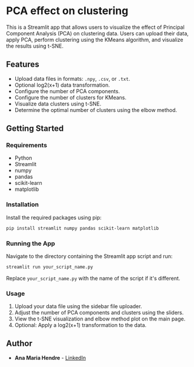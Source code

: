 # PCA effect on clustering 

This is a Streamlit app that allows users to visualize the effect of Principal Component Analysis (PCA) on clustering data. Users can upload their data, apply PCA, perform clustering using the KMeans algorithm, and visualize the results using t-SNE.

## Features

- Upload data files in formats: `.npy`, `.csv`, or `.txt`.
- Optional log2(x+1) data transformation.
- Configure the number of PCA components.
- Configure the number of clusters for KMeans.
- Visualize data clusters using t-SNE.
- Determine the optimal number of clusters using the elbow method.

## Getting Started

### Requirements

- Python
- Streamlit
- numpy
- pandas
- scikit-learn
- matplotlib

### Installation

Install the required packages using pip:

```bash
pip install streamlit numpy pandas scikit-learn matplotlib
```

### Running the App

Navigate to the directory containing the Streamlit app script and run:

```bash
streamlit run your_script_name.py
```

Replace `your_script_name.py` with the name of the script if it's different.

### Usage

1. Upload your data file using the sidebar file uploader.
2. Adjust the number of PCA components and clusters using the sliders.
3. View the t-SNE visualization and elbow method plot on the main page.
4. Optional: Apply a log2(x+1) transformation to the data.

## Author

- **Ana Maria Hendre** - [LinkedIn](https://www.linkedin.com/in/anamariahendre/)

